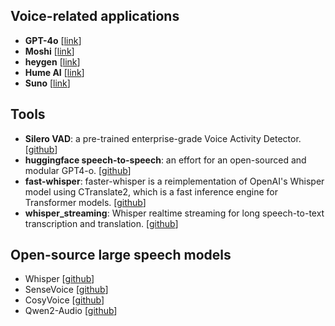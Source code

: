 ## Voice-related applications
- **GPT-4o** [[link](https://openai.com/index/hello-gpt-4o/)]
- **Moshi** [[link](https://moshi.chat/)]
- **heygen** [[link](https://www.heygen.com/)]
- **Hume AI** [[link](https://www.hume.ai/)]
- **Suno** [[link](https://suno.com/)]

## Tools
- **Silero VAD**: a pre-trained enterprise-grade Voice Activity Detector. [[github](https://github.com/snakers4/silero-vad)]
- **huggingface speech-to-speech**: an effort for an open-sourced and modular GPT4-o. [[github](https://github.com/huggingface/speech-to-speech)]
- **fast-whisper**: faster-whisper is a reimplementation of OpenAI's Whisper model using CTranslate2, which is a fast inference engine for Transformer models. [[github](https://github.com/SYSTRAN/faster-whisper)]
- **whisper_streaming**: Whisper realtime streaming for long speech-to-text transcription and translation. [[github](https://github.com/ufal/whisper_streaming)]

## Open-source large speech models
- Whisper [[github](https://github.com/openai/whisper)]
- SenseVoice [[github](https://github.com/FunAudioLLM/SenseVoice)]
- CosyVoice [[github](https://github.com/FunAudioLLM/CosyVoice)]
- Qwen2-Audio [[github](https://github.com/QwenLM/Qwen2-Audio)]
